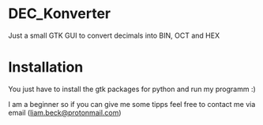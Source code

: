 # DEC_Konverter
Just a small GTK GUI to convert decimals into BIN, OCT and HEX 

# Installation
You just have to install the gtk packages for python and run my programm :)

I am a beginner so if you can give me some tipps feel free to contact me via email (liam.beck@protonmail.com)
